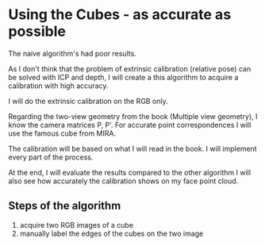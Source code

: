 # Using the Cubes - as accurate as possible

The naive algorithm's had poor results.

As I don't think that the problem of extrinsic calibration (relative pose) can be solved with ICP and depth, I will create a this algorithm to acquire a calibration with high accuracy.

I will do the extrinsic calibration on the RGB only.

Regarding the two-view geometry from the book (Multiple view geometry), I know the camera matrices P, P'. For accurate point correspondences I will use the famous cube from MIRA.

The calibration will be based on what I will read in the book. I will implement every part of the process.

At the end, I will evaluate the results compared to the other algorithm I will also see how accurately the calibration shows on my face point cloud.

## Steps of the algorithm

1. acquire two RGB images of a cube
2. manually label the edges of the cubes on the two image